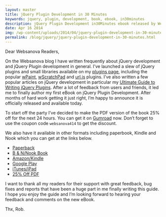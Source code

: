 ```yaml
---
layout: master
title: jQuery Plugin Development in 30 Minutes
keywords: jquery, plugin, development, book, ebook, in30minutes
description: jQuery Plugin Development in30Minutes ebook released by Websanova.
date: Apr 16 2014
img: /wp-content/uploads/2014/04/jquery-plugin-development-in-30-minutes-blog-post.png
permalink: /blog/jquery/jquery-plugin-development-in-30-minutes.html
---
```


Dear Websanova Readers,

On the Websanova blog I have written frequently about jQuery development and jQuery Plugin development in general. I’ve launched a slew of jQuery plugins and small libraries available on my [plugins page](/plugins), including the popular [wPaint](http://wpaint.websanova.com), [wScratchPad](http://wscratchpad.websanova.com) and [url.js](http://url.websanova.com) plugins. I’ve also written a few popular articles on jQuery development in particular my [Ultimate Guide to Writing jQuery Plugins](/blog/jquery/the-ultimate-guide-to-writing-jquery-plugins). After a lot of feedback from users and friends, it led me to finally author my first eBook on jQuery Plugin Development. After months of hard work getting it just right, I’m happy to announce it is officially released and available today.

To start off the party I’ve decided to make the PDF version of the book 25% off for the next 24 hours. You can get it on [Gumroad](https://gumroad.com/l/jqueryPDF) now. Don’t forget to use the coupon code `websanova414` to get the discount.

We also have it available in other formats including paperbook, Kindle and Nook which you can get at the links below.

* [Paperback](http://www.amazon.com/gp/product/1939924146/ref=as_li_ss_tl?ie=UTF8&camp=1789&creative=390957&creativeASIN=1939924146&linkCode=as2&tag=in30min-20)
* [B & N/Nook Book](http://www.barnesandnoble.com/w/jquery-plugin-development-in-30-minutes-robert-duchnik/1119015133?ean=2940149311378)
* [Amazon/Kindle](http://www.amazon.com/gp/product/B00JAKOMBE/ref=as_li_ss_tl?ie=UTF8&camp=1789&creative=390957&creativeASIN=B00JAKOMBE&linkCode=as2&tag=in30min-20)
* [Google Play](https://play.google.com/store/books/details/Robert_Duchnik_jQuery_Plugin_Development_in_30_Min?id=oLMzAwAAQBAJ)
* [iTunes/iPad](https://itunes.apple.com/us/book/jquery-plugin-development/id850405750?ls=1&mt=11&uo=4&at=11l6aU)
* [25% Off PDF](https://gum.co/jqueryPDF)

I want to thank all my readers for their support with great feedback, bug fixes and reports that have been a huge part in me finally writing this guide. I hope you enjoy the guide and I’m looking forward to hearing your feedback and comments on the new eBook.

Thx, Rob.